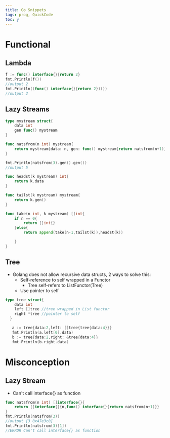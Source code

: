 ```yaml
---
title: Go Snippets
tags: prog, QuickCode
toc: y
---
```


# Functional

## Lambda 

```go
f := func() interface{}{return 2}
fmt.Println(f())
//output 2
fmt.Println((func() interface{}{return 2})())
//output 2
```

## Lazy Streams

```go
type mystream struct{
	data int
	gen func() mystream
}

func natsfrom(n int) mystream{
	return mystream{data: n, gen: func() mystream{return natsfrom(n+1)}}
}

fmt.Println(natsfrom(3).gen().gen())
//output 5
```

```go
func headst(k mystream) int{
	return k.data
}

func tailst(k mystream) mystream{
	return k.gen()
}

func take(n int, k mystream) []int{
	if n == 0{
		return []int{}
	}else{
		return append(take(n-1,tailst(k)),headst(k))

	}
}
```

## Tree

* Golang does not allow recursive data structs, 2 ways to solve this:
  * Self-reference to self wrapped in a Functor
    * Tree self-refers to ListFunctor(Tree) 
  * Use pointer to self
   

```go
type tree struct{
    data int
    left []tree //tree wrapped in List functor
    right *tree //pointer to self
  }

   a := tree{data:2,left: []tree{tree{data:4}}}
   fmt.Println(a.left[0].data)
   b := tree{data:2,right: &tree{data:4}}
   fmt.Println(b.right.data)
```


# Misconception

## Lazy Stream

* Can't call interface{} as function

```go
func natsfrom(n int) []interface{}{
	return []interface{}{n,func() interface{}{return natsfrom(n+1)}}
}
fmt.Println(natsfrom(3))
//output [3 0x47e3c0]
fmt.Println(natsfrom(3)[1])
//ERROR Can't call interface{} as function
```

